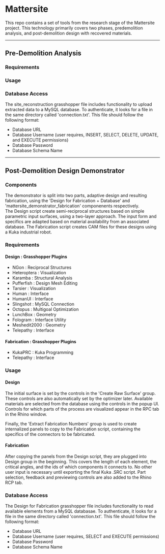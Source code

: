 Mattersite
==========

This repo contains a set of tools from the research stage of the Mattersite project. This technology primarily covers two phases, predemolition analysis, and post-demolition design with recovered materials. 

---

Pre-Demolition Analysis
-----------------------

### Requirements
### Usage
### Database Access
The site_reconstruction grasshopper file includes functionality to upload extracted data to a MySQL database. To authenticate, it looks for a file in the same directory called 'connection.txt'. This file should follow the following format:  
- Database URL
- Database Username (user requires, INSERT, SELECT, DELETE, UPDATE, and EXECUTE permissions)
- Database Password
- Database Schema Name

---

Post-Demolition Design Demonstrator
-----------------------------------
### Components
The demonstrator is split into two parts, adaptive design and resulting fabrication, using the 'Design for Fabrication + Database' and 'mattersite_demonstrator_fabrication' componenents respectively.  
The Design script create semi-reciprocal structures based on simple parametric input surfaces, using a two-layer approach. The input form and specifics are adapted based on material availability from an associated database. 
The Fabrication script creates CAM files for these designs using a Kuka industrial robot. 
### Requirements
#### Design : Grasshopper Plugins
- NGon : Reciprocal Structures
- Heteroptera : Visualization
- Karamba : Structural Analysis
- Pufferfish : Design Mesh Editing
- Tarsier : Visualization
- Human : Interface
- HumanUI : Interface
- Slingshot : MySQL Connection
- Octopus : Multigoal Optimization
- LunchBox : Geometry
- Fologram : Interface Utility
- Meshedit2000 : Geometry
- Telepathy : Interface

#### Fabrication : Grasshopper Plugins
- KukaPRC : Kuka Programming
- Telepathy : Interface

### Usage
#### Design
The initial surface is set by the controls in the 'Create Raw Surface' group. These controls are also automatically set by the optimizer later. Available materials are selected from the database using the controls in the popup UI. Controls for which parts of the process are visualized appear in the RPC tab in the Rhino window. 

Finally, the 'Extract Fabrication Numbers' group is used to create internalized panels to copy to the Fabrication script, containing the specifics of the connectors to be fabricated. 

#### Fabrication 
After copying the panels from the Design script, they are plugged into Design group in the beginning. This covers the length of each element, the critical angles, and the ids of which components it connects to. 
No other user input is necessary until exporting the final Kuka .SRC script. Part selection, feedback and previewing controls are also added to the Rhino RCP tab. 

### Database Access 
The Design for Fabrication grasshopper file includes functionality to read available elements from a MySQL databasae. To authenticate, it looks for a file in the same directory called 'connection.txt'. This file should follow the following format:  
- Database URL
- Database Username (user requires, SELECT and EXECUTE permissions)
- Database Password
- Database Schema Name